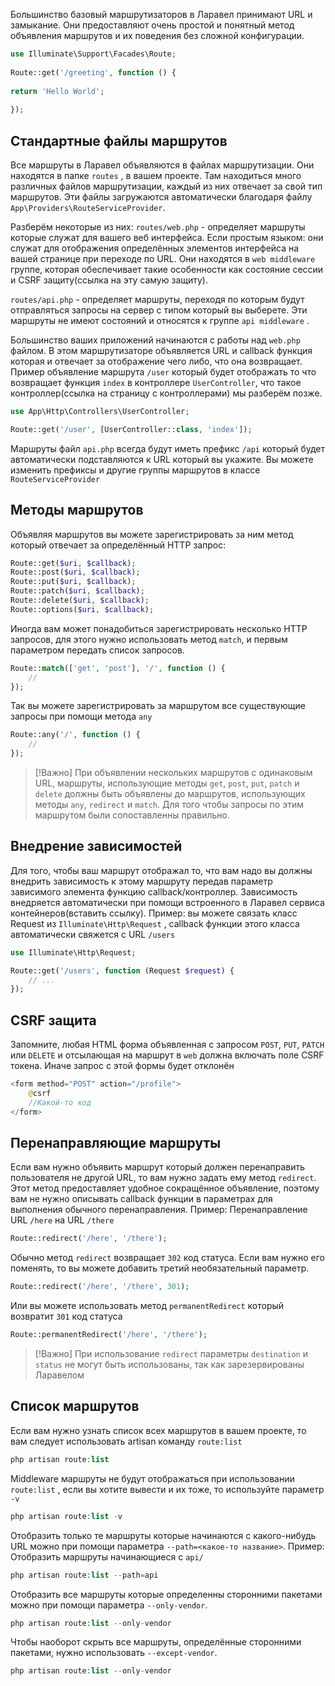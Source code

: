 Большинство базовый маршрутизаторов в Ларавел принимают URL и замыкание. Они предоставляют очень простой и понятный метод объявления маршрутов и их поведения без сложной конфигурации.  
  
```php  
use Illuminate\Support\Facades\Route;  
  
Route::get('/greeting', function () {  
  
return 'Hello World';  
  
});  
```

## Стандартные файлы маршрутов 

Все маршруты в Ларавел объявляются в файлах маршрутизации. Они находятся в папке
`routes` , в вашем проекте. Там находиться много различных файлов маршрутизации, каждый из них отвечает за свой тип маршрутов. Эти файлы загружаются автоматически благодаря файлу `App\Providers\RouteServiceProvider`. 


Разберём некоторые из них:
`routes/web.php`  -  определяет маршруты которые служат для вашего веб интерфейса. Если простым языком: они служат для отображения определённых элементов интерфейса на вашей странице при переходе по URL. Они находятся в `web middleware` группе, которая обеспечивает такие особенности как состояние сессии и CSRF защиту(ссылка на эту самую защиту). 

`routes/api.php`  - определяет маршруты, переходя по которым будут отправляться запросы на сервер с типом который вы выберете. Эти маршруты не имеют состояний и относятся к группе `api middleware` .

Большинство ваших приложений начинаются с работы над `web.php` файлом. В этом маршрутизаторе объявляется URL и callback функция которая и отвечает за отображение чего либо, что она возвращает. Пример объявление маршрута `/user` который будет отображать то что возвращает функция `index` в контроллере `UserController`, что такое контроллер(ссылка на страницу с контроллерами) мы разберём позже.

```php
use App\Http\Controllers\UserController;

Route::get('/user', [UserController::class, 'index']);
```

Маршруты файл `api.php` всегда будут иметь префикс `/api` который будет автоматически подставляются к URL который вы укажите. Вы можете изменить префиксы и другие группы маршрутов в классе ``RouteServiceProvider``

## Методы маршрутов

Объявляя маршрутов вы можете зарегистрировать за ним метод который отвечает за определённый HTTP запрос:

```php 
Route::get($uri, $callback);
Route::post($uri, $callback);
Route::put($uri, $callback);
Route::patch($uri, $callback);
Route::delete($uri, $callback);
Route::options($uri, $callback);
```

Иногда вам может понадобиться зарегистрировать несколько HTTP запросов, для этого 
нужно использовать метод `match`, и первым параметром передать список запросов.

```php
Route::match(['get', 'post'], '/', function () {
	//
});
```

Так вы можете зарегистрировать за маршрутом все существующие запросы при помощи метода `any`

```php
Route::any('/', function () {
	//
});
```

>[!Важно]
>При объявлении нескольких маршрутов с одинаковым URL, маршруты, использующие методы `get`,  `post`, `put`, `patch` и `delete` должны быть объявлены до маршрутов, использующих методы `any`, `redirect` и `match`. Для того чтобы запросы по этим маршрутом были сопоставленны правильно.

## Внедрение зависимостей

Для того, чтобы ваш маршрут отображал то, что вам надо вы должны внедрить зависимость к этому маршруту передав параметр зависимого элемента функцию callback/контроллер. Зависимость внедряется автоматически при помощи встроенного в Ларавел сервиса контейнеров(вставить ссылку). Пример: вы можете связать класс Request из `Illuminate\Http\Request` , callback функции этого класса автоматически свяжется с URL `/users`

```php
use Illuminate\Http\Request;

Route::get('/users', function (Request $request) {
	// ...
});
```

## CSRF защита

Запомните, любая HTML форма объявленная с запросом `POST`, `PUT`, `PATCH` или `DELETE` 
и отсылающая на маршрут в  `web`  должна включать поле CSRF токена. Иначе запрос с этой формы будет отклонён

```php
<form method="POST" action="/profile">
	@csrf
	//Какой-то код
</form>
```

## Перенаправляющие маршруты

Если вам нужно объявить маршрут который должен перенаправить пользователя не другой URL, то вам нужно задать ему метод `redirect`. Этот метод предоставляет удобное сокращённое объявление, поэтому вам не нужно описывать callback функции в параметрах для выполнения обычного перенаправления. Пример: Перенаправление URL `/here` на URL
`/there`

```php 
Route::redirect('/here', '/there');
```

Обычно метод `redirect` возвращает `302` код статуса. Если вам нужно его поменять, то вы можете добавить третий необязательный параметр.

```php
Route::redirect('/here', '/there', 301);
```

Или вы можете использовать метод `permanentRedirect` который возвратит `301` код статуса

```php
Route::permanentRedirect('/here', '/there');
```

>[!Важно]
>При использование `redirect` параметры `destination` и `status` не могут быть использованы, так как зарезервированы Ларавелом

## Список маршрутов

Если вам нужно узнать список всех маршрутов в вашем проекте, то вам следует использовать artisan команду `route:list`

```php
php artisan route:list
```

Middleware маршруты не будут отображаться при использовании `route:list` , если вы хотите вывести и их тоже, то используйте параметр `-v` 

```php
php artisan route:list -v
```

Отобразить только те маршруты которые начинаются с какого-нибудь URL можно
при помощи параметра `--path=<какое-то название>`. Пример: Отобразить маршруты начинающиеся с `api/`

```php
php artisan route:list --path=api
```

Отобразить все маршруты которые определенны сторонними пакетами можно при помощи параметра `--only-vendor`.

```php
php artisan route:list --only-vendor
```

Чтобы наоборот скрыть все маршруты, определённые сторонними пакетами, нужно использовать `--except-vendor`.

```php
php artisan route:list --only-vendor
```

